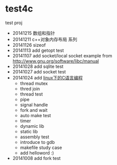test4c
======

test proj
* 20141215 数组和指针
* 20141211 c++对象内存布局 系列
* 20141126 sizeof
* 20141113 add getopt test
* 20141107 add socket/local socket example from http://www.gnu.org/software/libc/manual
* 20141028 add sqlite test
* 20141027 add socket test
* 20141024 add [linux下的C语言编程](http://blog.csdn.net/feixiaoxing/article/details/7271937)
   * thread mutex
   * thred join
   * thread test
   * pipe
   * signal handle
   * fork and wait
   * auto make test
   * timer
   * dynamic lib
   * static lib
   * assembly test
   * introduce to gdb
   * makefile study case
   * add helloword :)
* 20141008 add fork test
